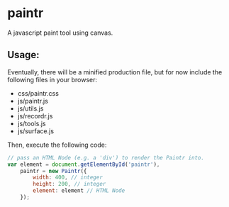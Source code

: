 # paintr
A javascript paint tool using canvas.

## Usage:
Eventually, there will be a minified production file, but for now
include the following files in your browser:
- css/paintr.css
- js/paintr.js
- js/utils.js
- js/recordr.js
- js/tools.js
- js/surface.js

Then, execute the following code:
```javascript
// pass an HTML Node (e.g. a 'div') to render the Paintr into.
var element = document.getElementById('paintr'), 
    paintr = new Paintr({
        width: 400, // integer
        height: 200, // integer
        element: element // HTML Node
    });
```